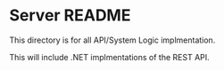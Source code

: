 # Server README

This directory is for all API/System Logic implmentation.

This will include .NET implmentations of the REST API.


